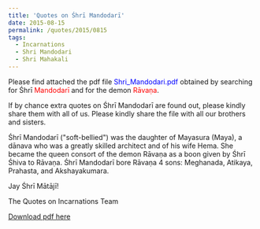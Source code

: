 ```yaml
---
title: 'Quotes on Śhrī Mandodarī'
date: 2015-08-15
permalink: /quotes/2015/0815
tags:
  - Incarnations
  - Shri Mandodari
  - Shri Mahakali  
---
```


Please find attached the pdf file <font color="blue">Shri_Mandodari.pdf</font> obtained by searching for Śhrī <font color="red">Mandodarī</font> and for the demon <font color="red">Rāvaṇa</font>.   

If by chance extra quotes on Śhrī Mandodarī are found out, please kindly share them with all of us. Please kindly share the file with all our brothers and sisters.

Śhrī Mandodarī ("soft-bellied") was the daughter of Mayasura (Maya), a dānava who was a greatly skilled architect and of his wife Hema. She became the queen consort of the demon Rāvaṇa as a boon given by Śhrī Śhiva to Rāvaṇa.  Śhrī Mandodarī bore Rāvaṇa 4 sons: Meghanada, Atikaya, Prahasta, and Akshayakumara.

Jay Śhrī Mātājī!  

The Quotes on Incarnations Team  

[Download pdf here](http://seven-teams.github.io/files/Shri_Mandodari.pdf)